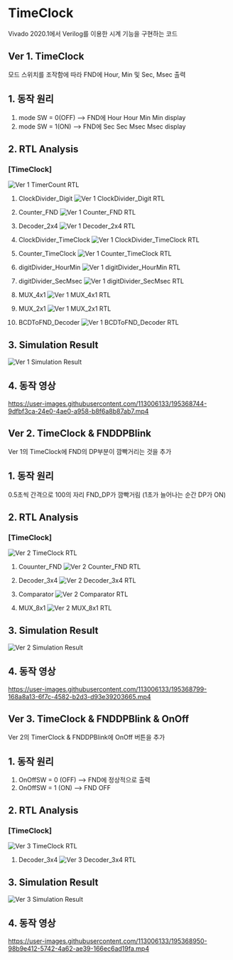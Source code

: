 # TimeClock
Vivado 2020.1에서 Verilog를 이용한 시계 기능을 구현하는 코드

## Ver 1. TimeClock
모드 스위치를 조작함에 따라 FND에 Hour, Min 및 Sec, Msec 출력 

## 1. 동작 원리
1) mode SW = 0(OFF) --> FND에 Hour Hour Min Min display  
2) mode SW = 1(ON) --> FND에 Sec Sec Msec Msec display

## 2. RTL Analysis
### [TimeClock]
![Ver 1  TimerCount RTL](https://user-images.githubusercontent.com/113006133/195368063-e5a0a1a5-8c70-4eb9-8ffc-1627fbb5af5f.JPG)

1) ClockDivider_Digit
![Ver 1  ClockDivider_Digit RTL](https://user-images.githubusercontent.com/113006133/195368187-da888cb9-0649-4579-ba93-7d2c8ab8cd36.JPG)

2) Counter_FND
![Ver 1  Counter_FND RTL](https://user-images.githubusercontent.com/113006133/195368247-0c691598-d1ef-468b-b34e-372f921d4569.JPG)

3) Decoder_2x4
![Ver 1  Decoder_2x4 RTL](https://user-images.githubusercontent.com/113006133/195368294-5ee7fb0f-96c6-4aa4-97ca-4f9e9d661386.JPG)

4) ClockDivider_TimeClock
![Ver 1  ClockDivider_TimeClock RTL](https://user-images.githubusercontent.com/113006133/195368337-44401bd9-ea90-4f59-8742-aa8cc336ae88.JPG)

5) Counter_TimeClock
![Ver 1  Counter_TimeClock RTL](https://user-images.githubusercontent.com/113006133/195368380-c6baf166-8109-4299-a829-0d3d976be68a.JPG)

6) digitDivider_HourMin
![Ver 1  digitDivider_HourMin RTL](https://user-images.githubusercontent.com/113006133/195368423-c7d215cc-3ad6-4c18-a87d-03150f2aefc6.JPG)

7) digitDivider_SecMsec
![Ver 1  digitDivider_SecMsec RTL](https://user-images.githubusercontent.com/113006133/195368430-74b91c10-a91c-4eed-b48d-c2f20c116772.JPG)

8) MUX_4x1
![Ver 1  MUX_4x1 RTL](https://user-images.githubusercontent.com/113006133/195368535-bdcc4297-dd85-47d2-be6a-c4421be66a94.JPG)

9) MUX_2x1
![Ver 1  MUX_2x1 RTL](https://user-images.githubusercontent.com/113006133/195368553-e07e600c-10c8-4cbc-9afa-d9fcdd56c5f5.JPG)

10) BCDToFND_Decoder
![Ver 1  BCDToFND_Decoder RTL](https://user-images.githubusercontent.com/113006133/195368598-39f8af0d-481a-4b2c-8f56-837c1e98dbfc.JPG)

## 3. Simulation Result
![Ver 1  Simulation Result](https://user-images.githubusercontent.com/113006133/195368684-7832230c-4030-40b4-9365-d855b3b99d6d.JPG)

## 4. 동작 영상

https://user-images.githubusercontent.com/113006133/195368744-9dfbf3ca-24e0-4ae0-a958-b8f6a8b87ab7.mp4

## Ver 2. TimeClock & FNDDPBlink
Ver 1의 TimeClock에 FND의 DP부분이 깜빡거리는 것을 추가

## 1. 동작 원리
0.5초씩 간격으로 100의 자리 FND_DP가 깜빡거림 (1초가 늘어나는 순간 DP가 ON)

## 2. RTL Analysis
### [TimeClock]
![Ver 2  TimeClock RTL](https://user-images.githubusercontent.com/113006133/195369134-57960208-0dc4-4922-b11c-f22e629868c8.PNG)

1) Couunter_FND
![Ver 2  Counter_FND RTL](https://user-images.githubusercontent.com/113006133/195369210-8d253319-3afc-41f3-b49d-e89075a919b3.PNG)

2) Decoder_3x4
![Ver 2  Decoder_3x4 RTL](https://user-images.githubusercontent.com/113006133/195369236-e0a0c17f-4109-44f0-8c80-239e1add5d14.PNG)

3) Comparator
![Ver 2  Comparator RTL](https://user-images.githubusercontent.com/113006133/195369257-861a1334-fcac-438b-8e87-505fd838a375.PNG)

4) MUX_8x1
![Ver 2  MUX_8x1 RTL](https://user-images.githubusercontent.com/113006133/195369275-c39599be-b97e-4ca2-bdef-a79e50fa57fd.PNG)

## 3. Simulation Result
![Ver 2  Simulation Result](https://user-images.githubusercontent.com/113006133/195369351-42bdc1f1-f824-47fa-903a-9ec42e9d821f.PNG)

## 4. 동작 영상

https://user-images.githubusercontent.com/113006133/195368799-168a8a13-6f7c-4582-b2d3-d93e39203665.mp4

## Ver 3. TimeClock & FNDDPBlink & OnOff
Ver 2의 TimerClock & FNDDPBlink에 OnOff 버튼을 추가

## 1. 동작 원리
1) OnOffSW = 0 (OFF) --> FND에 정상적으로 출력
2) OnOffSW = 1 (ON) --> FND OFF

## 2. RTL Analysis
### [TimeClock]
![Ver 3  TimeClock RTL](https://user-images.githubusercontent.com/113006133/195369409-e1b35695-5b92-4526-baa4-930ceafeb22e.PNG)

1) Decoder_3x4
![Ver 3  Decoder_3x4 RTL](https://user-images.githubusercontent.com/113006133/195369420-6f48ba39-cc86-4cee-a9a5-d190c8f9dfed.PNG)

## 3. Simulation Result
![Ver 3  Simulation Result](https://user-images.githubusercontent.com/113006133/195369455-148b3f44-850b-4be3-b802-c67404d0a6e7.PNG)

## 4. 동작 영상

https://user-images.githubusercontent.com/113006133/195368950-98b9e412-5742-4a62-ae39-166ec6ad19fa.mp4